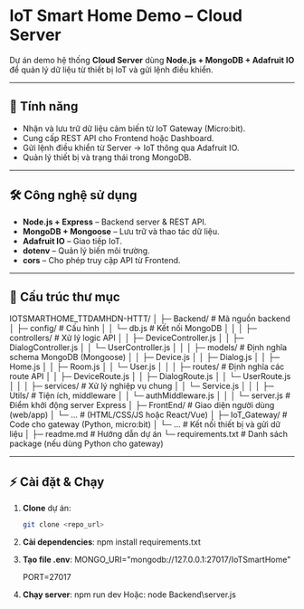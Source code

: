 # IoT Smart Home Demo – Cloud Server

Dự án demo hệ thống **Cloud Server** dùng **Node.js + MongoDB + Adafruit IO**  
để quản lý dữ liệu từ thiết bị IoT và gửi lệnh điều khiển.

---

## 🚀 Tính năng
- Nhận và lưu trữ dữ liệu cảm biến từ IoT Gateway (Micro:bit).
- Cung cấp REST API cho Frontend hoặc Dashboard.
- Gửi lệnh điều khiển từ Server → IoT thông qua Adafruit IO.
- Quản lý thiết bị và trạng thái trong MongoDB.

---

## 🛠️ Công nghệ sử dụng
- **Node.js + Express** – Backend server & REST API.
- **MongoDB + Mongoose** – Lưu trữ và thao tác dữ liệu.
- **Adafruit IO** – Giao tiếp IoT.
- **dotenv** – Quản lý biến môi trường.
- **cors** – Cho phép truy cập API từ Frontend.

---

## 📂 Cấu trúc thư mục
IOTSMARTHOME_TTDAMHDN-HTTT/
│
├─ Backend/                        # Mã nguồn backend
│  ├─ config/                      # Cấu hình
│  │   └─ db.js                    # Kết nối MongoDB
│  │
│  ├─ controllers/                 # Xử lý logic API
│  │   ├─ DeviceController.js
│  │   ├─ DialogController.js
│  │   └─ UserController.js
│  │
│  ├─ models/                      # Định nghĩa schema MongoDB (Mongoose)
│  │   ├─ Device.js
│  │   ├─ Dialog.js
│  │   ├─ Home.js
│  │   ├─ Room.js
│  │   └─ User.js
│  │
│  ├─ routes/                      # Định nghĩa các route API
│  │   ├─ DeviceRoute.js
│  │   ├─ DialogRoute.js
│  │   └─ UserRoute.js
│  │
│  ├─ services/                    # Xử lý nghiệp vụ chung
│  │   └─ Service.js
│  │
│  ├─ Utils/                       # Tiện ích, middleware
│  │   └─ authMiddleware.js
│  │
│  └─ server.js                    # Điểm khởi động server Express
│
├─ FrontEnd/                       # Giao diện người dùng (web/app)
│   └─ ...                         # (HTML/CSS/JS hoặc React/Vue)
│
├─ IoT_Gateway/                    # Code cho gateway (Python, micro:bit)
│   └─ ...                         # Kết nối thiết bị và gửi dữ liệu
│
├─ readme.md                       # Hướng dẫn dự án
└─ requirements.txt                # Danh sách package (nếu dùng Python cho gateway)


---

## ⚡ Cài đặt & Chạy
1. **Clone** dự án:
   ```bash
   git clone <repo_url>

2. **Cài dependencies**:
    npm install requirements.txt

3. **Tạo file .env**:
    MONGO_URI="mongodb://127.0.0.1:27017/IoTSmartHome"

    PORT=27017

4. **Chạy server**:
    npm run dev
Hoặc:
    node Backend\server.js